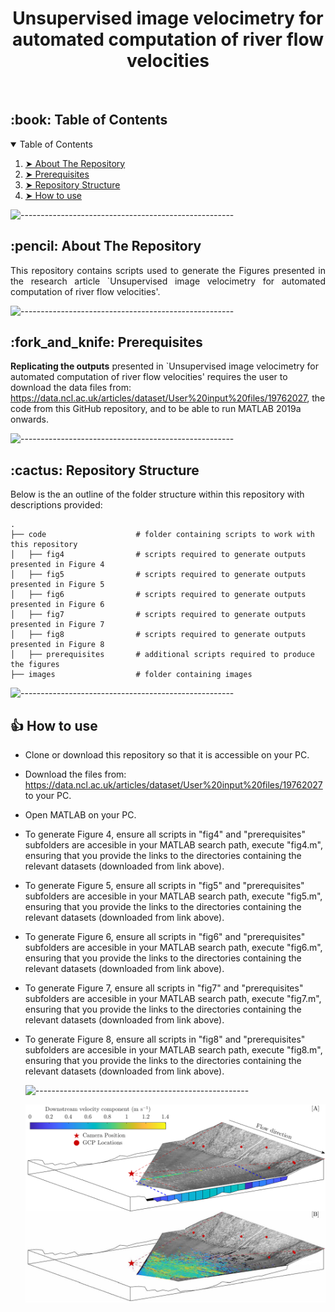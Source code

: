 <h1 align="center"> Unsupervised image velocimetry for automated computation of river flow velocities </h1>

</br>

<!-- TABLE OF CONTENTS -->
<h2 id="table-of-contents"> :book: Table of Contents</h2>

<details open="open">
  <summary>Table of Contents</summary>
  <ol>
    <li><a href="#about-the-repository"> ➤ About The Repository</a></li>
    <li><a href="#prerequisites"> ➤ Prerequisites</a></li>
    <li><a href="#Repository Structure"> ➤ Repository Structure</a></li>
    <li><a href="#How to use"> ➤ How to use</a></li>

</details>

![-----------------------------------------------------](https://raw.githubusercontent.com/andreasbm/readme/master/assets/lines/aqua.png)

<!-- ABOUT THE REPOSITORY -->
<h2 id="about-the-repository"> :pencil: About The Repository</h2>

<p align="justify"> 
This repository contains scripts used to generate the Figures presented in the research article `Unsupervised image velocimetry for automated computation of river flow velocities'.
</p>

![-----------------------------------------------------](https://raw.githubusercontent.com/andreasbm/readme/master/assets/lines/aqua.png)

<!-- PREREQUISITES -->
<h2 id="prerequisites"> :fork_and_knife: Prerequisites</h2>

**Replicating the outputs** presented in `Unsupervised image velocimetry for automated computation of river flow velocities' requires the user to download the data files from: https://data.ncl.ac.uk/articles/dataset/User%20input%20files/19762027, the code from this GitHub repository, and to be able to run MATLAB 2019a onwards. 

![-----------------------------------------------------](https://raw.githubusercontent.com/andreasbm/readme/master/assets/lines/aqua.png)

<!-- Repository Structure -->
<h2 id="Repository Structure"> :cactus: Repository Structure</h2>
<p align="justify"> 
  
Below is the an outline of the folder structure within this repository with descriptions provided:
</p>

    .
    ├── code                    # folder containing scripts to work with this repository
    │   ├── fig4                # scripts required to generate outputs presented in Figure 4
    │   ├── fig5                # scripts required to generate outputs presented in Figure 5
    │   ├── fig6                # scripts required to generate outputs presented in Figure 6	
    │   ├── fig7                # scripts required to generate outputs presented in Figure 7
    │   ├── fig8                # scripts required to generate outputs presented in Figure 8
    │   ├── prerequisites       # additional scripts required to produce the figures
    ├── images                  # folder containing images 
 
  
![-----------------------------------------------------](https://raw.githubusercontent.com/andreasbm/readme/master/assets/lines/aqua.png)
  
<!-- How to use -->
<h2 id="How to use"> 👍 How to use</h2>
<p align="justify"> 
    
* Clone or download this repository so that it is accessible on your PC.
* Download the files from: https://data.ncl.ac.uk/articles/dataset/User%20input%20files/19762027 to your PC.  
* Open MATLAB on your PC.
* To generate Figure 4, ensure all scripts in "fig4" and "prerequisites" subfolders are accesible in your MATLAB search path, execute "fig4.m", ensuring that you provide the links to the directories containing the relevant datasets (downloaded from link above).
* To generate Figure 5, ensure all scripts in "fig5" and "prerequisites" subfolders are accesible in your MATLAB search path, execute "fig5.m", ensuring that you provide the links to the directories containing the relevant datasets (downloaded from link above).
* To generate Figure 6, ensure all scripts in "fig6" and "prerequisites" subfolders are accesible in your MATLAB search path, execute "fig6.m", ensuring that you provide the links to the directories containing the relevant datasets (downloaded from link above).
* To generate Figure 7, ensure all scripts in "fig7" and "prerequisites" subfolders are accesible in your MATLAB search path, execute "fig7.m", ensuring that you provide the links to the directories containing the relevant datasets (downloaded from link above).
* To generate Figure 8, ensure all scripts in "fig8" and "prerequisites" subfolders are accesible in your MATLAB search path, execute "fig8.m", ensuring that you provide the links to the directories containing the relevant datasets (downloaded from link above).

  
  ![-----------------------------------------------------](https://raw.githubusercontent.com/andreasbm/readme/master/assets/lines/aqua.png)

  <p align="center"> 
  <img src="images/Figure2.png" alt="Monitoring setup" >
  </p>
  <p align="center"> 
  </p>
  
